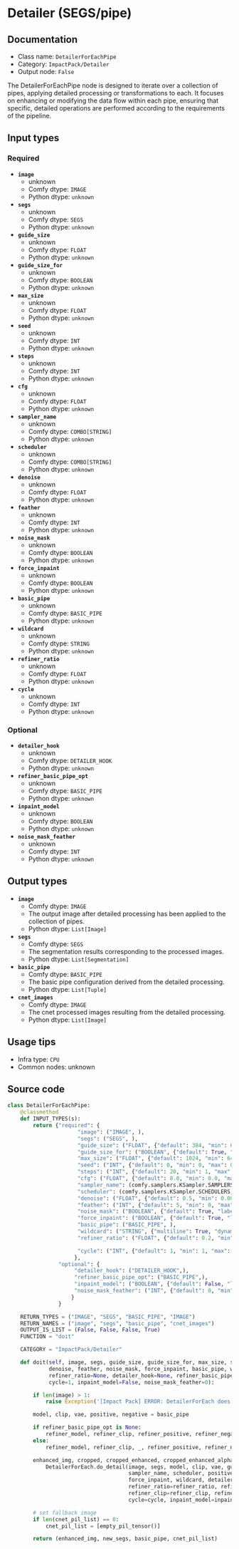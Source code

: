 # Detailer (SEGS/pipe)
## Documentation
- Class name: `DetailerForEachPipe`
- Category: `ImpactPack/Detailer`
- Output node: `False`

The DetailerForEachPipe node is designed to iterate over a collection of pipes, applying detailed processing or transformations to each. It focuses on enhancing or modifying the data flow within each pipe, ensuring that specific, detailed operations are performed according to the requirements of the pipeline.
## Input types
### Required
- **`image`**
    - unknown
    - Comfy dtype: `IMAGE`
    - Python dtype: `unknown`
- **`segs`**
    - unknown
    - Comfy dtype: `SEGS`
    - Python dtype: `unknown`
- **`guide_size`**
    - unknown
    - Comfy dtype: `FLOAT`
    - Python dtype: `unknown`
- **`guide_size_for`**
    - unknown
    - Comfy dtype: `BOOLEAN`
    - Python dtype: `unknown`
- **`max_size`**
    - unknown
    - Comfy dtype: `FLOAT`
    - Python dtype: `unknown`
- **`seed`**
    - unknown
    - Comfy dtype: `INT`
    - Python dtype: `unknown`
- **`steps`**
    - unknown
    - Comfy dtype: `INT`
    - Python dtype: `unknown`
- **`cfg`**
    - unknown
    - Comfy dtype: `FLOAT`
    - Python dtype: `unknown`
- **`sampler_name`**
    - unknown
    - Comfy dtype: `COMBO[STRING]`
    - Python dtype: `unknown`
- **`scheduler`**
    - unknown
    - Comfy dtype: `COMBO[STRING]`
    - Python dtype: `unknown`
- **`denoise`**
    - unknown
    - Comfy dtype: `FLOAT`
    - Python dtype: `unknown`
- **`feather`**
    - unknown
    - Comfy dtype: `INT`
    - Python dtype: `unknown`
- **`noise_mask`**
    - unknown
    - Comfy dtype: `BOOLEAN`
    - Python dtype: `unknown`
- **`force_inpaint`**
    - unknown
    - Comfy dtype: `BOOLEAN`
    - Python dtype: `unknown`
- **`basic_pipe`**
    - unknown
    - Comfy dtype: `BASIC_PIPE`
    - Python dtype: `unknown`
- **`wildcard`**
    - unknown
    - Comfy dtype: `STRING`
    - Python dtype: `unknown`
- **`refiner_ratio`**
    - unknown
    - Comfy dtype: `FLOAT`
    - Python dtype: `unknown`
- **`cycle`**
    - unknown
    - Comfy dtype: `INT`
    - Python dtype: `unknown`
### Optional
- **`detailer_hook`**
    - unknown
    - Comfy dtype: `DETAILER_HOOK`
    - Python dtype: `unknown`
- **`refiner_basic_pipe_opt`**
    - unknown
    - Comfy dtype: `BASIC_PIPE`
    - Python dtype: `unknown`
- **`inpaint_model`**
    - unknown
    - Comfy dtype: `BOOLEAN`
    - Python dtype: `unknown`
- **`noise_mask_feather`**
    - unknown
    - Comfy dtype: `INT`
    - Python dtype: `unknown`
## Output types
- **`image`**
    - Comfy dtype: `IMAGE`
    - The output image after detailed processing has been applied to the collection of pipes.
    - Python dtype: `List[Image]`
- **`segs`**
    - Comfy dtype: `SEGS`
    - The segmentation results corresponding to the processed images.
    - Python dtype: `List[Segmentation]`
- **`basic_pipe`**
    - Comfy dtype: `BASIC_PIPE`
    - The basic pipe configuration derived from the detailed processing.
    - Python dtype: `List[Tuple]`
- **`cnet_images`**
    - Comfy dtype: `IMAGE`
    - The cnet processed images resulting from the detailed processing.
    - Python dtype: `List[Image]`
## Usage tips
- Infra type: `CPU`
- Common nodes: unknown


## Source code
```python
class DetailerForEachPipe:
    @classmethod
    def INPUT_TYPES(s):
        return {"required": {
                      "image": ("IMAGE", ),
                      "segs": ("SEGS", ),
                      "guide_size": ("FLOAT", {"default": 384, "min": 64, "max": nodes.MAX_RESOLUTION, "step": 8}),
                      "guide_size_for": ("BOOLEAN", {"default": True, "label_on": "bbox", "label_off": "crop_region"}),
                      "max_size": ("FLOAT", {"default": 1024, "min": 64, "max": nodes.MAX_RESOLUTION, "step": 8}),
                      "seed": ("INT", {"default": 0, "min": 0, "max": 0xffffffffffffffff}),
                      "steps": ("INT", {"default": 20, "min": 1, "max": 10000}),
                      "cfg": ("FLOAT", {"default": 8.0, "min": 0.0, "max": 100.0}),
                      "sampler_name": (comfy.samplers.KSampler.SAMPLERS,),
                      "scheduler": (comfy.samplers.KSampler.SCHEDULERS,),
                      "denoise": ("FLOAT", {"default": 0.5, "min": 0.0001, "max": 1.0, "step": 0.01}),
                      "feather": ("INT", {"default": 5, "min": 0, "max": 100, "step": 1}),
                      "noise_mask": ("BOOLEAN", {"default": True, "label_on": "enabled", "label_off": "disabled"}),
                      "force_inpaint": ("BOOLEAN", {"default": True, "label_on": "enabled", "label_off": "disabled"}),
                      "basic_pipe": ("BASIC_PIPE", ),
                      "wildcard": ("STRING", {"multiline": True, "dynamicPrompts": False}),
                      "refiner_ratio": ("FLOAT", {"default": 0.2, "min": 0.0, "max": 1.0}),

                      "cycle": ("INT", {"default": 1, "min": 1, "max": 10, "step": 1}),
                     },
                "optional": {
                     "detailer_hook": ("DETAILER_HOOK",),
                     "refiner_basic_pipe_opt": ("BASIC_PIPE",),
                     "inpaint_model": ("BOOLEAN", {"default": False, "label_on": "enabled", "label_off": "disabled"}),
                     "noise_mask_feather": ("INT", {"default": 0, "min": 0, "max": 100, "step": 1}),
                    }
                }

    RETURN_TYPES = ("IMAGE", "SEGS", "BASIC_PIPE", "IMAGE")
    RETURN_NAMES = ("image", "segs", "basic_pipe", "cnet_images")
    OUTPUT_IS_LIST = (False, False, False, True)
    FUNCTION = "doit"

    CATEGORY = "ImpactPack/Detailer"

    def doit(self, image, segs, guide_size, guide_size_for, max_size, seed, steps, cfg, sampler_name, scheduler,
             denoise, feather, noise_mask, force_inpaint, basic_pipe, wildcard,
             refiner_ratio=None, detailer_hook=None, refiner_basic_pipe_opt=None,
             cycle=1, inpaint_model=False, noise_mask_feather=0):

        if len(image) > 1:
            raise Exception('[Impact Pack] ERROR: DetailerForEach does not allow image batches.\nPlease refer to https://github.com/ltdrdata/ComfyUI-extension-tutorials/blob/Main/ComfyUI-Impact-Pack/tutorial/batching-detailer.md for more information.')

        model, clip, vae, positive, negative = basic_pipe

        if refiner_basic_pipe_opt is None:
            refiner_model, refiner_clip, refiner_positive, refiner_negative = None, None, None, None
        else:
            refiner_model, refiner_clip, _, refiner_positive, refiner_negative = refiner_basic_pipe_opt

        enhanced_img, cropped, cropped_enhanced, cropped_enhanced_alpha, cnet_pil_list, new_segs = \
            DetailerForEach.do_detail(image, segs, model, clip, vae, guide_size, guide_size_for, max_size, seed, steps, cfg,
                                      sampler_name, scheduler, positive, negative, denoise, feather, noise_mask,
                                      force_inpaint, wildcard, detailer_hook,
                                      refiner_ratio=refiner_ratio, refiner_model=refiner_model,
                                      refiner_clip=refiner_clip, refiner_positive=refiner_positive, refiner_negative=refiner_negative,
                                      cycle=cycle, inpaint_model=inpaint_model, noise_mask_feather=noise_mask_feather)

        # set fallback image
        if len(cnet_pil_list) == 0:
            cnet_pil_list = [empty_pil_tensor()]

        return (enhanced_img, new_segs, basic_pipe, cnet_pil_list)

```
